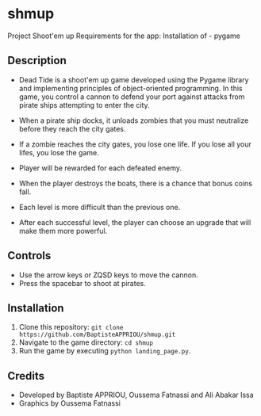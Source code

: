 # shmup
Project Shoot'em up
Requirements for the app: Installation of - pygame 

## Description

- Dead Tide is a shoot'em up game developed using the Pygame library and implementing principles of object-oriented programming. In this game, you control a cannon to defend your port against attacks from pirate ships attempting to enter the city.

- When a pirate ship docks, it unloads zombies that you must neutralize before they reach the city gates.

- If a zombie reaches the city gates, you lose one life. If you lose all your lifes, you lose the game.

- Player will be rewarded for each defeated enemy.

- When the player destroys the boats, there is a chance that bonus coins fall.

- Each level is more difficult than the previous one.

- After each successful level, the player can choose an upgrade that will make them more powerful.

## Controls

- Use the arrow keys or ZQSD keys to move the cannon.
- Press the spacebar to shoot at pirates.

## Installation

1. Clone this repository: `git clone https://github.com/BaptisteAPPRIOU/shmup.git`
2. Navigate to the game directory: `cd shmup`
3. Run the game by executing `python landing_page.py`.

## Credits

- Developed by Baptiste APPRIOU, Oussema Fatnassi and Ali Abakar Issa
- Graphics by Oussema Fatnassi



